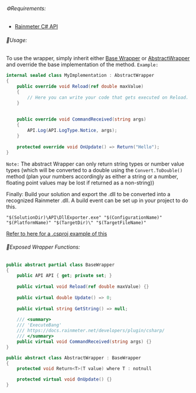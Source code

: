 ###### ⚙️Requirements:
- [Rainmeter C# API](https://github.com/rainmeter/rainmeter-plugin-sdk/tree/master/API)

###### 📝Usage:
To use the wrapper, simply inherit either [Base Wrapper](https://github.com/Arion-Kun/Rainmeter/blob/main/src/BaseWrapper.cs) or [AbstractWrapper](https://github.com/Arion-Kun/Rainmeter/blob/main/src/AbstractWrapper.cs) and override the base implementation of the method.
`Example:`
```cs
internal sealed class MyImplementation : AbstractWrapper  
{  
    public override void Reload(ref double maxValue)  
    {
        // Here you can write your code that gets executed on Reload.
    }
      
  
    public override void CommandReceived(string args)  
    {  
        API.Log(API.LogType.Notice, args);
    }  
  
    protected override void OnUpdate() => Return("Hello");  
}
```
`Note:` The abstract Wrapper can only return string types or number value types (which will be converted to a double using the `Convert.ToDouble()` method (plan your numbers accordingly as either a string or a number, floating point values may be lost if returned as a non-string))

Finally: Build your solution and export the .dll to be converted into a recognized Rainmeter .dll.
A build event can be set up in your project to do this.
```
"$(SolutionDir)\API\DllExporter.exe" "$(ConfigurationName)" "$(PlatformName)" "$(TargetDir)\" "$(TargetFileName)"
```
[Refer to here for a .csproj example of this](https://github.com/rainmeter/rainmeter-plugin-sdk/blob/master/C%23/PluginEmpty/PluginEmpty.csproj#L92)

###### 📝Exposed Wrapper Functions:
```cs
public abstract partial class BaseWrapper
{
	public API API { get; private set; }  
	  
	public virtual void Reload(ref double maxValue) {}  
	  
	public virtual double Update() => 0;  
	  
	public virtual string GetString() => null;  
	  
	/// <summary>  
	/// 'ExecuteBang'  
	/// https://docs.rainmeter.net/developers/plugin/csharp/  
	/// </summary>  
	public virtual void CommandReceived(string args) {}
}
```

```cs
public abstract class AbstractWrapper : BaseWrapper  
{
	protected void Return<T>(T value) where T : notnull

	protected virtual void OnUpdate() {}
}
```

